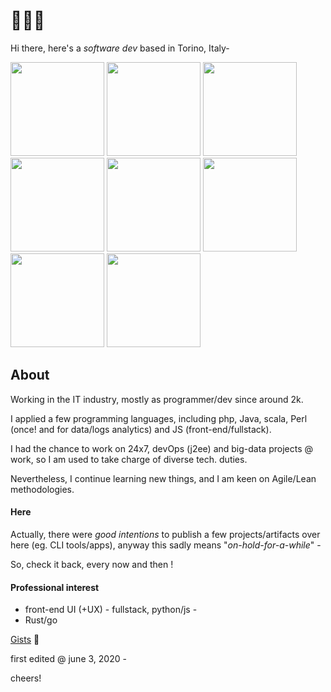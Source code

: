 
# 👨🏻‍💻

Hi there, here's a _software dev_ based in Torino, Italy-

<a href="https://en.wikipedia.org/wiki/Turin"><img src="https://i.pinimg.com/564x/97/c0/ba/97c0ba9a4bceb1a4e6c8622da10a3e0c.jpg" height="150" /></a>
<a href="https://en.wikipedia.org/wiki/Turin"><img src="https://i.pinimg.com/564x/74/0b/11/740b112f5fd01acea8d1e87a6788ac14.jpg" height="150" /></a>
<a href="https://en.wikipedia.org/wiki/Turin"><img src="https://i.pinimg.com/564x/24/5a/4b/245a4babe0766aac5cdc4c26e5faff06.jpg" height="150" /></a>
<a href="https://en.wikipedia.org/wiki/Turin"><img src="https://i.pinimg.com/564x/1a/e3/ac/1ae3aceae553b6f45b36d2be9e233a78.jpg" height="150" /></a>
<a href="https://en.wikipedia.org/wiki/Turin"><img src="https://i.pinimg.com/564x/37/17/10/371710960341072acefa359a6ef44d4e.jpg" height="150" /></a>
<a href="https://en.wikipedia.org/wiki/Turin"><img src="https://i.pinimg.com/564x/c6/e3/a7/c6e3a7a69777f106b6ae1c1ce027a655.jpg" height="150" /></a>
<a href="https://en.wikipedia.org/wiki/Turin"><img src="https://i.pinimg.com/564x/ee/5d/3f/ee5d3f63dc0aa310042dfa02012bb42c.jpg" height="150" /></a>
<a href="https://en.wikipedia.org/wiki/Turin"><img src="https://i.pinimg.com/564x/36/c0/08/36c008ebb4f2cf418cc5d94a8c0d32b9.jpg" height="150" /></a>

## About

Working in the IT industry, mostly as programmer/dev since around 2k.

I applied a few programming languages, including php, Java, scala, Perl (once! and for data/logs analytics) and JS (front-end/fullstack).

I had the chance to work on 24x7, devOps (j2ee) and big-data projects @ work, so I am used to take charge of diverse tech. duties.

Nevertheless, I continue learning new things, and I am keen on Agile/Lean methodologies.

#### Here

Actually, there were _good intentions_ to publish a few projects/artifacts over here (eg. CLI tools/apps), anyway this sadly means "*on-hold-for-a-while*" -

So, check it back, every now and then !

#### Professional interest

* front-end UI (+UX) - fullstack, python/js -
* Rust/go

[Gists](https://gist.github.com/narji-0x) 🏮

first edited @ june 3, 2020 -

cheers!
